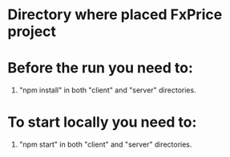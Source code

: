 # Directory where placed FxPrice project

# Before the run you need to:

1. "npm install" in both "client" and "server" directories.

# To start locally you need to:

1. "npm start" in both "client" and "server" directories.

